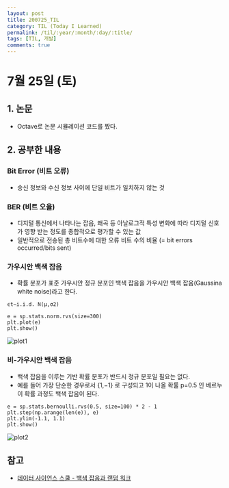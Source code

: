 ```yaml
---
layout: post
title: 200725_TIL
category: TIL (Today I Learned)
permalink: /til/:year/:month/:day/:title/
tags: [TIL, 개발]
comments: true
---
```

# 7월 25일 (토)

## 1. 논문
- Octave로 논문 시뮬레이션 코드를 짰다.

## 2. 공부한 내용
### Bit Error (비트 오류)
- 송신 정보와 수신 정보 사이에 단일 비트가 일치하지 않는 것

### BER (비트 오율)
- 디지털 통신에서 나타나는  잡음, 왜곡 등 아날로그적 특성 변화에 따라 디지털 신호가 영향 받는 정도를 종합적으로 평가할 수 있는 값
- 일반적으로 전송된 총 비트수에 대한 오류 비트 수의 비율 (= bit errors occurred/bits sent)

### 가우시안 백색 잡음
- 확률 분포가 표준 가우시안 정규 분포인 백색 잡음을 가우시안 백색 잡음(Gaussina white noise)라고 한다.
```
ϵt∼i.i.d. N(μ,σ2)
```
```
e = sp.stats.norm.rvs(size=300)
plt.plot(e)
plt.show()
```
![plot1](https://user-images.githubusercontent.com/41509536/88459123-d9728500-cecd-11ea-8202-55f8288edc09.png)

### 비-가우시안 백색 잡음
- 백색 잡음을 이루는 기반 확률 분포가 반드시 정규 분포일 필요는 없다.
- 예를 들어 가장 단순한 경우로서  {1,−1} 로 구성되고 1이 나올 확률  p=0.5 인 베르누이 확률 과정도 백색 잡음이 된다.
```
e = sp.stats.bernoulli.rvs(0.5, size=100) * 2 - 1
plt.step(np.arange(len(e)), e)
plt.ylim(-1.1, 1.1)
plt.show()
```
![plot2](https://user-images.githubusercontent.com/41509536/88459125-daa3b200-cecd-11ea-9733-29a01be53445.png)

## 참고
- [데이터 사이언스 스쿨 - 백색 잡음과 랜덤 워크](https://datascienceschool.net/view-notebook/6b963e771dc54f8c8cb23437274a86d6/#%EA%B0%80%EC%9A%B0%EC%8B%9C%EC%95%88-%EB%B0%B1%EC%83%89-%EC%9E%A1%EC%9D%8C)
